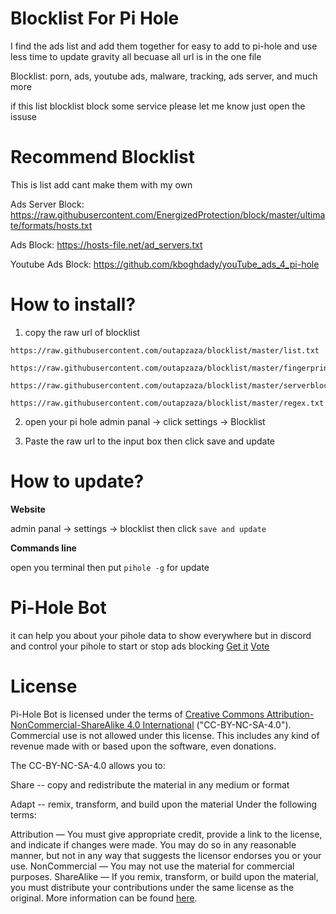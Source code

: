 # Blocklist For Pi Hole
I find the ads list and add them together for easy to add to pi-hole and use less time to update gravity all becuase all url is in the one file

Blocklist: porn, ads, youtube ads, malware, tracking, ads server, and much more

if this list blocklist block some service please let me know just open the issuse

# Recommend Blocklist
This is list add cant make them with my own 

Ads Server Block: https://raw.githubusercontent.com/EnergizedProtection/block/master/ultimate/formats/hosts.txt

Ads Block: https://hosts-file.net/ad_servers.txt

Youtube Ads Block: https://github.com/kboghdady/youTube_ads_4_pi-hole

# How to install?
1. copy the raw url of blocklist 
```
https://raw.githubusercontent.com/outapzaza/blocklist/master/list.txt

https://raw.githubusercontent.com/outapzaza/blocklist/master/fingerprintblock.txt 

https://raw.githubusercontent.com/outapzaza/blocklist/master/serverblocklist.txt

https://raw.githubusercontent.com/outapzaza/blocklist/master/regex.txt
```

2. open your pi hole admin panal -> click settings -> Blocklist

3. Paste the raw url to the input box then click save and update


# How to update?

**Website**

admin panal -> settings -> blocklist then click `save and update`


**Commands line**

open you terminal then put `pihole -g` for update

# Pi-Hole Bot
it can help you about your pihole data to show everywhere but in discord and control your pihole to start or stop ads blocking
[Get it](https://discordapp.com/oauth2/authorize?client_id=660710417286430740&scope=bot&permissions=8) [Vote](https://top.gg/bot/660710417286430740/vote)

# License
Pi-Hole Bot is licensed under the terms of [Creative Commons Attribution-NonCommercial-ShareAlike 4.0 International](https://github.com/ChristopherBThai/Discord-OwO-Bot/blob/master/LICENSE) ("CC-BY-NC-SA-4.0"). Commercial use is not allowed under this license. This includes any kind of revenue made with or based upon the software, even donations.

The CC-BY-NC-SA-4.0 allows you to:


 Share -- copy and redistribute the material in any medium or format
 
 Adapt -- remix, transform, and build upon the material
Under the following terms:

Attribution — You must give appropriate credit, provide a link to the license, and indicate if changes were made. You may do so in any reasonable manner, but not in any way that suggests the licensor endorses you or your use.
NonCommercial — You may not use the material for commercial purposes.
ShareAlike — If you remix, transform, or build upon the material, you must distribute your contributions under the same license as the original.
More information can be found [here](https://creativecommons.org/licenses/by-nc-sa/4.0/).
